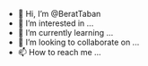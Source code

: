 - 👋 Hi, I’m @BeratTaban
- 👀 I’m interested in ...
- 🌱 I’m currently learning ...
- 💞️ I’m looking to collaborate on ...
- 📫 How to reach me ...

<!---
BeratTaban/BeratTaban is a ✨ special ✨ repository because its `README.md` (this file) appears on your GitHub profile.
You can click the Preview link to take a look at your changes.
--->
